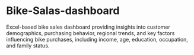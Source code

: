 # Bike-Salas-dashboard
Excel-based bike sales dashboard providing insights into customer demographics, purchasing behavior, regional trends, and key factors influencing bike purchases, including income, age, education, occupation, and family status.
